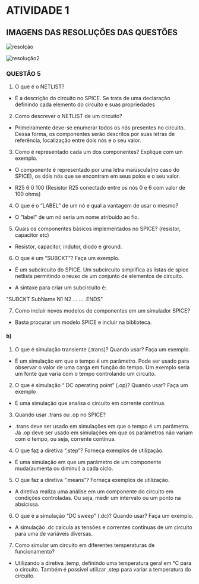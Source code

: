 # ATIVIDADE 1

## IMAGENS DAS RESOLUÇÕES DAS QUESTÕES

![resolção](https://github.com/alvesotavio21/ELN22104_2020_2/blob/prof-lohmann-Alunos_01/resolu%C3%A7%C3%A3o%20parte%201.png)

![resolução2](https://github.com/alvesotavio21/ELN22104_2020_2/blob/prof-lohmann-Alunos_01/resolu%C3%A7%C3%A3o%20parte%202.png)

### QUESTÃO 5

1. O que é o NETLIST?

+ É a descrição do circuito no SPICE. Se trata de uma declaração definindo cada elemento do circuito e suas propriedades

2. Como descrever o NETLIST de um circuito?

+ Primeiramente deve-se enumerar todos os nós presentes no circuito. Dessa forma, os componentes serão descritos por suas letras de referência, localização entre dois nós e o seu valor.

3. Como é representado cada um dos componentes? Explique com um exemplo.

+ O componente é representado por uma letra maiúscula(no caso do SPICE), os dóis nós que se encontram em seus polos e o seu valor. 

+ R25 6 0 100 (Resistor R25 conectado entre os nós 0 e 6 com valor de 100 ohms) 

4. O que é o “LABEL” de um nó e qual a vantagem de usar o mesmo?

+ O "label" de um nó seria um nome atribuído ao fio.

5. Quais os componentes básicos implementados no SPICE? (resistor, capacitor etc)

+ Resistor, capacitor, indutor, diodo e ground.

6. O que é um “SUBCKT”? Faça um exemplo.

+ É um subcircuito do SPICE. Um subcircuito simplifica as listas de spice netlists permitindo o reuso de um conjunto de elementos de circuito.

+ A sintaxe para criar um subcircuito é:

"SUBCKT SubName N1 N2 ...
...
.ENDS"

7. Como incluir novos modelos de componentes em um simulador SPICE?

+ Basta procurar um modelo SPICE e incluir na biblioteca.

#### b)
1. O que é simulação transiente (.trans)? Quando usar? Faça um exemplo.

+ É  um simulação em que o tempo é um parâmetro. Pode ser usado para observar o valor de uma carga em função do tempo. Um exemplo seria um fonte que varia com o tempo controlando um circuito.

2. O que é simulação “ DC operating point” (.op)? Quando usar? Faça um exemplo

+ É uma simulação que analisa o circuito em corrente contínua.

3. Quando usar .trans ou .op no SPICE?

+ .trans deve ser usado em simulações em que o tempo é um parâmetro. Já .op deve ser usado em simulações em que os parâmetros não variam com o tempo, ou seja, corrente contínua. 

4. O que faz a diretiva “.step”? Forneça exemplos de utilização.

+ É uma simulação em que um parâmetro de um componente muda(aumenta ou diminui) a cada ciclo.

5. O que faz a diretiva “.means”? Forneça exemplos de utilização.

+ A diretiva realiza uma análise em um componente do circuito em condições controladas. Ou seja, medir um intervalo ou um ponto na absicissa.

6. O que é a simulação “DC sweep” (.dc)? Quando usar? Faça um exemplo.

+ A simulação .dc calcula as tensões e correntes contínuas de um circuito para uma de variáveis diversas.

7. Como simular um circuito em diferentes temperaturas de funcionamento?

+  Utilizando a diretiva .temp, definindo uma temperatura geral em °C para o circuito. Também é possível utilizar .step para variar a temperatura do circuito.
